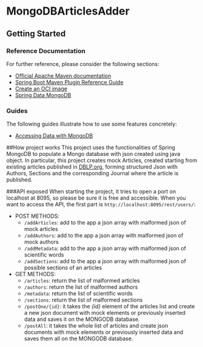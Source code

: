 # MongoDBArticlesAdder

## Getting Started

### Reference Documentation
For further reference, please consider the following sections:

* [Official Apache Maven documentation](https://maven.apache.org/guides/index.html)
* [Spring Boot Maven Plugin Reference Guide](https://docs.spring.io/spring-boot/docs/2.7.5/maven-plugin/reference/html/)
* [Create an OCI image](https://docs.spring.io/spring-boot/docs/2.7.5/maven-plugin/reference/html/#build-image)
* [Spring Data MongoDB](https://docs.spring.io/spring-boot/docs/2.7.5/reference/htmlsingle/#data.nosql.mongodb)

### Guides
The following guides illustrate how to use some features concretely:

* [Accessing Data with MongoDB](https://spring.io/guides/gs/accessing-data-mongodb/)

##How project works
This project uses the functionalities of Spring MongoDB to populate a Mongo database with json created using java object. In particular, this project creates mock Articles, created starting from existing articles published in [DBLP.org](https://dblp.org/), forming structured Json with Authors, Sections and the corresponding Journal where the article is published.

###API exposed
When starting the project, it tries to open a port on localhost at 8095, so please be sure it is free and accessible. When you want to access the API, the first part is `http://localhost:8095/rest/users/`:
* POST METHODS:
    * `/addArticles`: add to the app a json array with malformed json of mock articles
    * `/addAuthors`: add to the app a json array with malformed json of mock authors
    * `/addMetadata`: add to the app a json array with malformed json of scientific words
    * `/addSections`: add to the app a json array with malformed json of possible sections of an articles
* GET METHODS:
    * `/articles`: return the list of malformed articles
    * `/authors`: return the list of malformed authors
    * `/metadata`: return the list of scientific words
    * `/sections`: return the list of malformed sections
    * `/postOne/{id}`: it takes the _{id}_ element of the articles list and create a new json document with mock elements or previously inserted data and saves it on the MONGODB database.
    * `/postAll`: it takes the whole list of articles and create json documents with mock elements or previously inserted data and saves them all on the MONGODB database.
